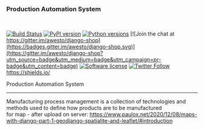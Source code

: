 ### Production Automation System
<br>

[![Build Status](https://travis-ci.org/awesto/django-shop.svg?branch=master)](https://travis-ci.org/awesto/django-shop?branch=master)
[![PyPI version](https://img.shields.io/pypi/v/django-shop.svg)](https://pypi.python.org/pypi/django-shop)
[![Python versions](https://img.shields.io/pypi/pyversions/django-shop.svg)](https://pypi.python.org/pypi/django-shop)
[![Join the chat at https://gitter.im/awesto/django-shop](https://badges.gitter.im/awesto/django-shop.svg)](https://gitter.im/awesto/django-shop?utm_source=badge&utm_medium=badge&utm_campaign=pr-badge&utm_content=badge)
[![Software license](https://img.shields.io/pypi/l/django-shop.svg)](https://pypi.python.org/pypi/django-shop)
[![Twitter Follow](https://img.shields.io/twitter/follow/djangoSHOP.svg?style=social&label=djangoSHOP)](https://twitter.com/djangoSHOP)
https://shields.io/


Production Automation System
<br> <hr>


Manufacturing process management is a collection of technologies and methods used to define how products are to be manufactured
<br>
for map - after upload on server:
https://www.paulox.net/2020/12/08/maps-with-django-part-1-geodjango-spatialite-and-leaflet/#introduction
